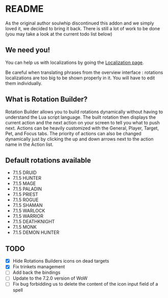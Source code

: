 # README

As the original author soulwhip discontinued this addon and we simply loved it, we decided to bring it back. There is still a lot of work to be done (you may take a look at the current todo list below)

## We need you!

You can help us with localizations by going the [Localization page](https://wow.curseforge.com/projects/rotation-builder/localization).

Be careful when translating phrases from the overview interface : rotations localizations are too big to be shown properly in it. You will have to edit them individually.

## What is Rotation Builder?

Rotation Builder allows you to build rotations dynamically without having to understand the Lua script language. The built rotation then displays the current action and the next action on your screen to tell you what to push next. Actions can be heavily customized with the General, Player, Target, Pet, and Focus tabs. The priority of actions can also be changed dynamically just by clicking the up and down arrows next to the action name in the Action list.

## Default rotations available

- 7.1.5 DRUID
- 7.1.5 HUNTER
- 7.1.5 MAGE
- 7.1.5 PALADIN
- 7.1.5 PRIEST
- 7.1.5 ROGUE
- 7.1.5 SHAMAN
- 7.1.5 WARLOCK
- 7.1.5 WARRIOR
- 7.1.5 DEATHKNIGHT
- 7.1.5 MONK
- 7.1.5 DEMON HUNTER

## TODO

- [x] Hide Rotations Builders icons on dead targets
- [x] Fix trinkets management
- [ ] Add back the bindings
- [ ] Update to the 7.2.0 version of WoW
- [ ] Fix bug forbidding us to delete the content of the icon input field of a spell
